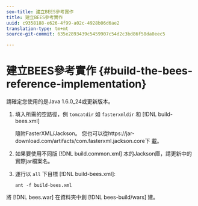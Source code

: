 ```yaml
---
seo-title: 建立BEES參考實作
title: 建立BEES參考實作
uuid: c9358188-e626-4f99-a02c-4928b06d6ae2
translation-type: tm+mt
source-git-commit: 635e2893439c5459907c54d2c3bd86f58da0eec5

---
```



# 建立BEES參考實作 {#build-the-bees-reference-implementation}

請確定您使用的是Java 1.6.0_24或更新版本。
1. 填入所需的空路徑，例 `tomcatdir` 如 `fasterxmldir` 和 [!DNL build-bees.xml]

   隨附FasterXML/Jackson。 您也可以從https://jar-download.com/artifacts/com.fasterxml.jackson.core下 [載](https://jar-download.com/artifacts/com.fasterxml.jackson.core)。
1. 如果要使用不同版 [!DNL build.common.xml] 本的Jackson庫，請更新中的實際jar檔案名。
1. 運行以 `all` 下目標 [!DNL build-bees.xml]:

   ```
   ant -f build-bees.xml
   ```

將 [!DNL bees.war] 在資料夾中創 [!DNL bees-build/wars] 建。